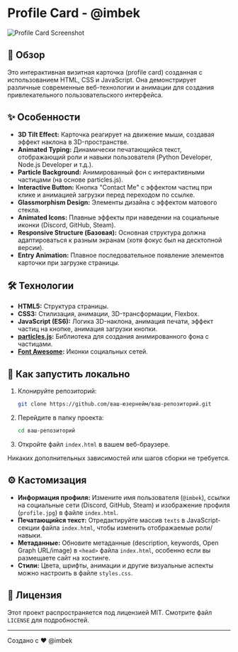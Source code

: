 # Profile Card - @imbek

![Profile Card Screenshot](placeholder.png) <!-- Замените placeholder.png на реальный скриншот или GIF вашего сайта! -->

## 🌟 Обзор

Это интерактивная визитная карточка (profile card) созданная с использованием HTML, CSS и JavaScript. Она демонстрирует различные современные веб-технологии и анимации для создания привлекательного пользовательского интерфейса.

## ✨ Особенности

*   **3D Tilt Effect:** Карточка реагирует на движение мыши, создавая эффект наклона в 3D-пространстве.
*   **Animated Typing:** Динамически печатающийся текст, отображающий роли и навыки пользователя (Python Developer, Node.js Developer и т.д.).
*   **Particle Background:** Анимированный фон с интерактивными частицами (на основе particles.js).
*   **Interactive Button:** Кнопка "Contact Me" с эффектом частиц при клике и анимацией загрузки перед переходом по ссылке.
*   **Glassmorphism Design:** Элементы дизайна с эффектом матового стекла.
*   **Animated Icons:** Плавные эффекты при наведении на социальные иконки (Discord, GitHub, Steam).
*   **Responsive Structure (Базовая):** Основная структура должна адаптироваться к разным экранам (хотя фокус был на десктопной версии).
*   **Entry Animation:** Плавное последовательное появление элементов карточки при загрузке страницы.

## 🛠️ Технологии

*   **HTML5:** Структура страницы.
*   **CSS3:** Стилизация, анимации, 3D-трансформации, Flexbox.
*   **JavaScript (ES6):** Логика 3D-наклона, анимация печати, эффект частиц на кнопке, анимация загрузки кнопки.
*   **[particles.js](https://github.com/VincentGarreau/particles.js/):** Библиотека для создания анимированного фона с частицами.
*   **[Font Awesome](https://fontawesome.com/):** Иконки социальных сетей.

## 🚀 Как запустить локально

1.  Клонируйте репозиторий:
    ```bash
    git clone https://github.com/ваш-юзернейм/ваш-репозиторий.git
    ```
2.  Перейдите в папку проекта:
    ```bash
    cd ваш-репозиторий
    ```
3.  Откройте файл `index.html` в вашем веб-браузере.

Никаких дополнительных зависимостей или шагов сборки не требуется.

## ⚙️ Кастомизация

*   **Информация профиля:** Измените имя пользователя (`@imbek`), ссылки на социальные сети (Discord, GitHub, Steam) и изображение профиля (`profile.jpg`) в файле `index.html`.
*   **Печатающийся текст:** Отредактируйте массив `texts` в JavaScript-секции файла `index.html`, чтобы изменить отображаемые роли/навыки.
*   **Метаданные:** Обновите метаданные (description, keywords, Open Graph URL/image) в `<head>` файла `index.html`, особенно если вы размещаете сайт на хостинге.
*   **Стили:** Цвета, шрифты, анимации и другие визуальные аспекты можно настроить в файле `styles.css`.

## 📄 Лицензия

Этот проект распространяется под лицензией MIT. Смотрите файл `LICENSE` для подробностей.

---

Создано с ❤️ @imbek
